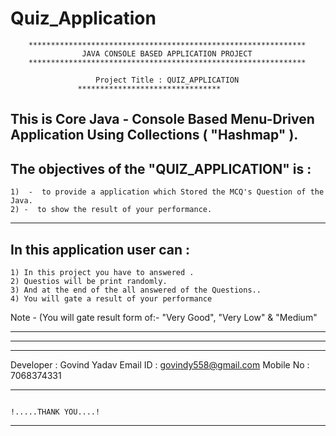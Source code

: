# Quiz_Application


		**************************************************************
		            JAVA CONSOLE BASED APPLICATION PROJECT
		**************************************************************
					
		       	       Project Title : QUIZ_APPLICATION
	   		       ********************************

This is Core Java - Console Based Menu-Driven Application Using Collections ( "Hashmap" ).
---------------------------------------------------------------------------------------------------------------------------------------------------------

The objectives of the     "QUIZ_APPLICATION"  	is :
-------------------------------------------------------------------------

	1)  -  to provide a application which Stored the MCQ's Question of the Java.
	2) -  to show the result of your performance.

---------------------------------------------------------------------------------------------------------------------------------------------------------

In this application user can :
-------------------------------------------------------------------------

	1) In this project you have to answered .
	2) Questios will be print randomly.
	3) And at the end of the all answered of the Questions.. 
	4) You will gate a result of your performance 

Note  -      (You will gate result form of:- "Very Good", "Very Low"  &   "Medium" 


--------------------------------------------------------------------------------------------------------------------------------------------------------
--------------------------------------------------------------------------------------------------------------------------------------------------------

********************************************************************************************************************************************************
Developer : Govind Yadav
Email ID : govindy558@gmail.com
Mobile No : 7068374331
********************************************************************************************************************************************************
				          			                      		   !.....THANK YOU....!
********************************************************************************************************************************************************

	
